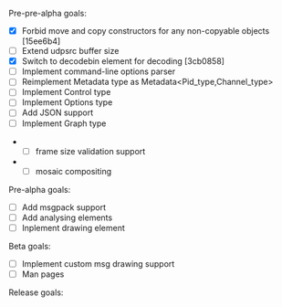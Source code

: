 Pre-pre-alpha goals:

- [x] Forbid move and copy constructors for any non-copyable objects [15ee6b4]
- [ ] Extend udpsrc buffer size
- [x] Switch to decodebin element for decoding [3cb0858]
- [ ] Implement command-line options parser
- [ ] Reimplement Metadata type as Metadata<Pid_type,Channel_type>
- [ ] Implement Control type
- [ ] Implement Options type
- [ ] Add JSON support
- [ ] Implement Graph type
- - [ ] frame size validation support
- - [ ] mosaic compositing

Pre-alpha goals:

- [ ] Add msgpack support
- [ ] Add analysing elements
- [ ] Inplement drawing element

Beta goals:
- [ ] Implement custom msg drawing support
- [ ] Man pages

Release goals:
